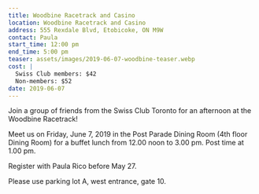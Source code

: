 ```yaml
---
title: Woodbine Racetrack and Casino
location: Woodbine Racetrack and Casino
address: 555 Rexdale Blvd, Etobicoke, ON M9W
contact: Paula
start_time: 12:00 pm
end_time: 5:00 pm
teaser: assets/images/2019-06-07-woodbine-teaser.webp
cost: |
  Swiss Club members: $42
  Non-members: $52
date: 2019-06-07
---
```


Join a group of friends from the Swiss Club Toronto for an afternoon at the
Woodbine Racetrack!

Meet us on Friday, June 7, 2019 in the Post Parade Dining Room (4th floor
Dining Room) for a buffet lunch from 12.00 noon to 3.00 pm. Post time at 1.00
pm.

Register with Paula Rico before May 27.

Please use parking lot A, west entrance, gate 10.
